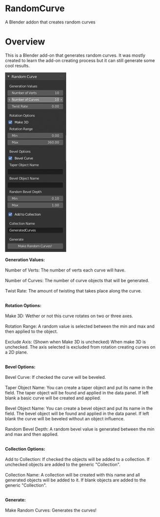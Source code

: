 # RandomCurve
A Blender addon that creates random curves

<h1>Overview</h1>

This is a Blender add-on that generates random curves. It was mostly created to learn the add-on creating process but it can still generate some cool results.

![screenshot](images/screencap.JPG?raw=true)

<b>Generation Values:</b><br></br>
Number of Verts: The number of verts each curve will have.<br></br>
Number of Curves: The number of curve objects that will be generated.<br></br>
Twist Rate: The amount of twisting that takes place along the curve.<br></br>

<b>Rotation Options:</b><br></br>
Make 3D: Wether or not this curve rotates on two or three axes.<br></br>
Rotation Range: A random value is selected between the min and max and then applied to the object.<br></br>
Exclude Axis: (Shown when Make 3D is unchecked) When make 3D is unchecked. The axis selected is excluded from rotation creating curves on a 2D plane.<br></br>

<b>Bevel Options:</b><br></br>
Bevel Curve: If checked the curve will be beveled.<br></br>
Taper Object Name: You can create a taper object and put its name in the field. The taper object will be found and applied in the data panel. If left blank a basic curve will be created and applied.<br></br>
Bevel Object Name: You can create a bevel object and put its name in the field. The bevel object will be found and applied in the data panel. If left blank the curve will be beveled without an object influence.<br></br>
Random Bevel Depth: A random bevel value is generated between the min and max and then applied.<br></br>

<b>Collection Options:</b><br></br>
Add to Collection: If checked the objects will be added to a collection. If unchecked objects are added to the generic "Collection".<br></br>
Collection Name: A collection will be created with this name and all generated objects will be added to it. If blank objects are added to the generic "Collection".<br></br>

<b>Generate:</b><br></br>
Make Random Curves: Generates the curves!<br></br>
